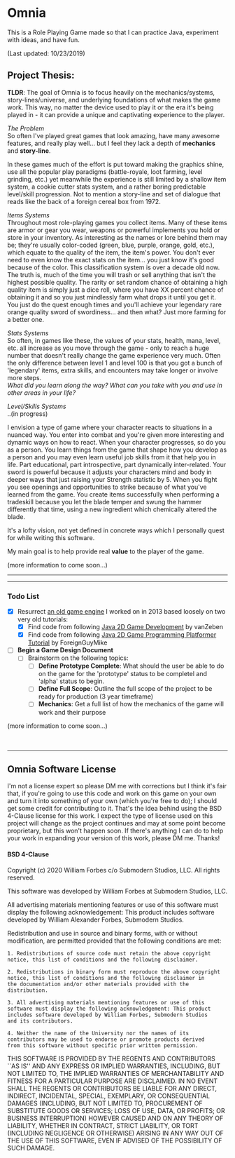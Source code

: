 # Omnia

This is a Role Playing Game made so that I can practice Java, experiment with ideas, and have fun.

(Last updated: 10/23/2019)

## Project Thesis:

**TLDR**: The goal of Omnia is to focus heavily on the mechanics/systems, story-lines/universe, and underlying 
foundations of what makes the game work. This way, no matter the device used to play it or the era it's being played 
in - it can provide a unique and captivating experience to the player.

*The Problem*<br>
So often I've played great games that look amazing, have many awesome features, and really play well... but I feel they 
lack a depth of **mechanics** and **story-line**.

In these games much of the effort is put toward making the graphics shine, use all the popular play paradigms 
(battle-royale, loot farming, level grinding, etc.) yet meanwhile the experience is still limited by a shallow item 
system, a cookie cutter stats system, and a rather boring predictable level/skill progression. Not to mention a 
story-line and set of dialogue that reads like the back of a foreign cereal box from 1972.

*Items Systems*<br>
 Throughout most role-playing games you collect items. Many of these items are armor or gear you wear, weapons or 
 powerful implements you hold or store in your inventory. As interesting as the names or lore behind them may be; 
 they're usually color-coded (green, blue, purple, orange, gold, etc.), which equate to the quality of the item, 
 the item's power. You don't ever need to even know the exact stats on the item... you just know it's good because 
 of the color. This classification system is over a decade old now. The truth is, much of the time you will trash or 
 sell anything that isn't the highest possible quality. The rarity or set random chance of obtaining a high quality 
 item is simply just a dice roll, where you have XX percent chance of obtaining it and so you just mindlessly farm 
 what drops it until you get it. You just do the quest enough times and you'll achieve your legendary rare orange 
 quality sword of swordiness... and then what? Just more farming for a better one.
 
 *Stats Systems*<br>
 So often, in games like these, the values of your stats, health, mana, level, etc. all increase as you move through 
 the game - only to reach a huge number that doesn't really change the game experience very much. Often the only 
 difference between level 1 and level 100 is that you got a bunch of 'legendary' items, extra skills, and encounters 
 may take longer or involve more steps.<br>
 *What did you learn along the way? What can you take with you and use in other areas in your life?*
 
 *Level/Skills Systems*<br>
 ..(in progress)
 
 I envision a type of game where your character reacts to situations in a nuanced way. You enter into combat and you're 
 given more interesting and dynamic ways on how to react. When your character progresses, so do you as a person. You 
 learn things from the game that shape how you develop as a person and you may even learn useful job skills from it 
 that help you in life. Part educational, part introspective, part dynamically inter-related. Your sword is powerful 
 because it adjusts your characters mind and body in deeper ways that just raising your Strength statistic by 5. 
 When you fight you see openings and opportunities to strike because of what you've learned from the game. You create 
 items successfully when performing a tradeskill because you let the blade temper and swung the hammer differently that 
 time, using a new ingredient which chemically altered the blade.
 
 It's a lofty vision, not yet defined in concrete ways which I personally quest for while writing this software.
 
 My main goal is to help provide real **value** to the player of the game.  

(more information to come soon...)
<br>

___
---
### Todo List
*[X] Resurrect [an old game engine](https://www.youtube.com/watch?v=DIMeRYfil7c&list=PLRjjchumlJl2LIs1esk_C9RPvlEf2GOLb) I worked on in 2013 based loosely on two very old tutorials:
    *[X] Find code from following [Java 2D Game Development](https://www.youtube.com/watch?v=VE7ezYCTPe4&list=PL8CAB66181A502179) by vanZeben
    *[X] Find code from following [Java 2D Game Programming Platformer Tutorial](https://www.youtube.com/watch?v=9dzhgsVaiSo&list=PL-2t7SM0vDfcIedoMIghzzgQqZq45jYGv) by ForeignGuyMike
    
*[ ] **Begin a Game Design Document**
    *[ ] Brainstorm on the following topics:
        *[ ] **Define Prototype Complete**: What should the user be able to do on the game for the 'prototype' status
        to be completel and 'alpha' status to begin.
        *[ ] **Define Full Scope**: Outline the full scope of the project to be ready for production (3 year timeframe)
        *[ ] **Mechanics**: Get a full list of how the mechanics of the game will work and their purpose

(more information to come soon...)
<br>
<br>
<br>

---


## Omnia Software License
I'm not a license expert so please DM me with corrections but I think it's fair that, if you're going to use this code and work on this game 
on your own and turn it into something of your own (which you're free to do); I should get some credit for contributing to it. That's 
the idea behind using the BSD 4-Clause license for this work. I expect the type of license used on this project will change as the project 
continues and may at some point become proprietary, but this won't happen soon. If there's anything I can do to help your work in expanding 
your version of this work, please DM me. Thanks!
#### BSD 4-Clause
Copyright (c) 2020 William Forbes c/o Submodern Studios, LLC. All rights reserved.

This software was developed by William Forbes at Submodern Studios, LLC.

All advertising materials mentioning features or use of this software
must display the following acknowledgement: This product includes
software developed by William Alexander Forbes, Submodern Studios.

Redistribution and use in source and binary forms, with or without
modification, are permitted provided that the following conditions are
met:

    1. Redistributions of source code must retain the above copyright
    notice, this list of conditions and the following disclaimer.

    2. Redistributions in binary form must reproduce the above copyright
    notice, this list of conditions and the following disclaimer in
    the documentation and/or other materials provided with the
    distribution.

    3. All advertising materials mentioning features or use of this
    software must display the following acknowledgement: This product
    includes software developed by William Forbes, Submodern Studios 
    and its contributors.

    4. Neither the name of the University nor the names of its
    contributors may be used to endorse or promote products derived
    from this software without specific prior written permission.

THIS SOFTWARE IS PROVIDED BY THE REGENTS AND CONTRIBUTORS ``AS IS''
AND ANY EXPRESS OR IMPLIED WARRANTIES, INCLUDING, BUT NOT LIMITED TO,
THE IMPLIED WARRANTIES OF MERCHANTABILITY AND FITNESS FOR A PARTICULAR
PURPOSE ARE DISCLAIMED. IN NO EVENT SHALL THE REGENTS OR CONTRIBUTORS
BE LIABLE FOR ANY DIRECT, INDIRECT, INCIDENTAL, SPECIAL, EXEMPLARY, OR
CONSEQUENTIAL DAMAGES (INCLUDING, BUT NOT LIMITED TO, PROCUREMENT OF
SUBSTITUTE GOODS OR SERVICES; LOSS OF USE, DATA, OR PROFITS; OR
BUSINESS INTERRUPTION) HOWEVER CAUSED AND ON ANY THEORY OF LIABILITY,
WHETHER IN CONTRACT, STRICT LIABILITY, OR TORT (INCLUDING NEGLIGENCE
OR OTHERWISE) ARISING IN ANY WAY OUT OF THE USE OF THIS SOFTWARE, EVEN
IF ADVISED OF THE POSSIBILITY OF SUCH DAMAGE. 